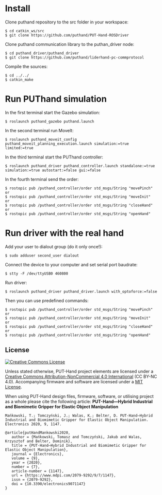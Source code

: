 # Install
Clone puthand repository to the src folder in your workspace:

    $ cd catkin_ws/src
    $ git clone https://github.com/puthand/PUT-Hand-ROSDriver

Clone puthand communication library to the puthan_driver node:

    $ cd puthand_driver/puthand_driver
    $ git clone https://github.com/puthand/liderhand-pc-commprotocol

Compile the sources:

    $ cd ../../
    $ catkin_make
    
# Run PUThand simulation

In the first terminal start the Gazebo simulation:

    $ roslaunch puthand_gazebo puthand.launch
    
In the second terminal run MoveIt:

    $ roslaunch puthand_moveit_config puthand_moveit_planning_execution.launch simulation:=true limited:=true
    
In the third terminal start the PUThand controller:

    $ roslaunch puthand_driver puthand_controller.launch standalone:=true simulation:=true autostart:=false gui:=false
    
In the fourth terminal send the order:

    $ rostopic pub /puthand_controller/order std_msgs/String "movePinch"
    or
    $ rostopic pub /puthand_controller/order std_msgs/String "moveInit"
    or 
    $ rostopic pub /puthand_controller/order std_msgs/String "closeHand"
    or 
    $ rostopic pub /puthand_controller/order std_msgs/String "openHand"
    
# Run driver with the real hand

Add your user to dialout group (do it only once!):

    $ sudo adduser second_user dialout
    
Connect the device to your computer and set serial port baudrate:

    $ stty -F /dev/ttyUSB0 460800
    
Run driver:

    $ roslaunch puthand_driver puthand_driver.launch with_optoforce:=false
    
Then you can use predefined commands:

    $ rostopic pub /puthand_controller/order std_msgs/String "movePinch"
    or
    $ rostopic pub /puthand_controller/order std_msgs/String "moveInit"
    or 
    $ rostopic pub /puthand_controller/order std_msgs/String "closeHand"
    or 
    $ rostopic pub /puthand_controller/order std_msgs/String "openHand"  

## License

<a rel="license" href="http://creativecommons.org/licenses/by-nc/4.0/"><img alt="Creative Commons License" style="border-width:0" src="https://i.creativecommons.org/l/by-nc/4.0/88x31.png" /></a>

Unless stated otherwise, PUT-Hand project elements are licensed under a [Creative Commons Attribution-NonCommercial 4.0 International](https://creativecommons.org/licenses/by-nc/4.0/) (CC BY-NC 4.0). Accompanying firmware and software are licensed under a [MIT License](https://opensource.org/licenses/MIT).

When using PUT-Hand design files, firmware, software, or utilising project as a whole please cite the following article: **PUT-Hand—Hybrid Industrial and Biomimetic Gripper for Elastic Object Manipulation**

```plaintext
Mańkowski, T.; Tomczyński, J.; Walas, K.; Belter, D. PUT-Hand—Hybrid Industrial and Biomimetic Gripper for Elastic Object Manipulation. Electronics 2020, 9, 1147. 

@article{putHandMankowski2020,
   author = {Mańkowski, Tomasz and Tomczyński, Jakub and Walas, Krzysztof and Belter, Dominik},
   title = {PUT-Hand—Hybrid Industrial and Biomimetic Gripper for Elastic Object Manipulation},
   journal = {Electronics},
   volume = {9},
   year = {2020},
   number = {7},
   article-number = {1147},
   url = {https://www.mdpi.com/2079-9292/9/7/1147},
   issn = {2079-9292},
   doi = {10.3390/electronics9071147}
}
```
